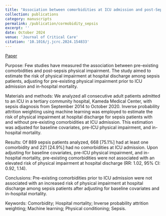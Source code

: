 ```yaml
---
title: "Association between comorbidities at ICU admission and post-Sepsis physical impairment: A retrospective cohort study"
collection: publications
category: manuscripts
permalink: /publication/cormobidity_sepsis
excerpt: ''
date: October 2024
venue: 'Journal of Critical Care'
citation: '10.1016/j.jcrc.2024.154833'
---
```


[Paper](https://www.sciencedirect.com/science/article/abs/pii/S0883944124003204?via%3Dihub)


Purpose: Few studies have measured the association between pre-existing comorbidities and post-sepsis physical impairment. The study aimed to estimate the risk of physical impairment at hospital discharge among sepsis patients, adjusting for pre-existing physical impairment prior to ICU admission and in-hospital mortality.

Materials and methods: We analyzed all consecutive adult patients admitted to an ICU in a tertiary community hospital, Kameda Medical Center, with sepsis diagnosis from September 2014 to October 2020. Inverse probability attrition weighting using machine learning was employed to estimate the risk of physical impairment at hospital discharge for sepsis patients with and without pre-existing comorbidities at ICU admission. This estimation was adjusted for baseline covariates, pre-ICU physical impairment, and in-hospital mortality.

Results: Of 889 sepsis patients analyzed, 668 [75.1%] had at least one comorbidity and 221 [24.9%] had no comorbidities at ICU admission. Upon adjusting for baseline covariates, pre-ICU physical impairment, and in-hospital mortality, pre-existing comorbidities were not associated with an elevated risk of physical impairment at hospital discharge (RR: 1.02, 95% CI: 0.92, 1.14).

Conclusions: Pre-existing comorbidities prior to ICU admission were not associated with an increased risk of physical impairment at hospital discharge among sepsis patients after adjusting for baseline covariates and in-hospital mortality.

Keywords: Comorbidity; Hospital mortality; Inverse probability attrition weighting; Machine learning; Physical conditioning; Sepsis.